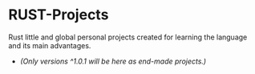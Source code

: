 # RUST-Projects
Rust little and global personal projects created for learning the language and its main advantages.
  - *(Only versions ^1.0.1 will be here as end-made projects.)*